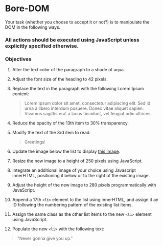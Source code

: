 # Bore-DOM

Your task (whether you choose to accept it or not?) is to manipulate the DOM in the following ways.


### All actions should be executed using JavaScript unless explicitly specified otherwise.

### Objectives

1. Alter the text color of the paragraph to a shade of aqua.
2. Adjust the font size of the heading to 42 pixels.
3. Replace the text in the paragraph with the following Lorem Ipsum content:
   > Lorem ipsum dolor sit amet, consectetur adipiscing elit. Sed id urna a libero interdum posuere. Donec vitae aliquet sapien. Vivamus sagittis erat a lacus tincidunt, vel feugiat odio ultrices.

4. Reduce the opacity of the 13th item to 30% transparency.
5. Modify the text of the 3rd item to read:
   > Greetings!

6. Update the image below the list to display [this image](https://media.istockphoto.com/id/1470130937/photo/young-plants-growing-in-a-crack-on-a-concrete-footpath-conquering-adversity-concept.webp?b=1&s=170667a&w=0&k=20&c=IRaA17rmaWOJkmjU_KD29jZo4E6ZtG0niRpIXQN17fc=).
7. Resize the new image to a height of 250 pixels using JavaScript.
8. Integrate an additional image of your choice using Javascript innerHTML, positioning it below or to the right of the existing image.
9. Adjust the height of the new image to 280 pixels programmatically with JavaScript.
10. Append a 17th `<li>` element to the list using innerHTML, and assign it an ID following the numbering pattern of the existing list items.
11. Assign the same class as the other list items to the new `<li>` element using JavaScript.
12. Populate the new `<li>` with the following text:
   > "Never gonna give you up."

